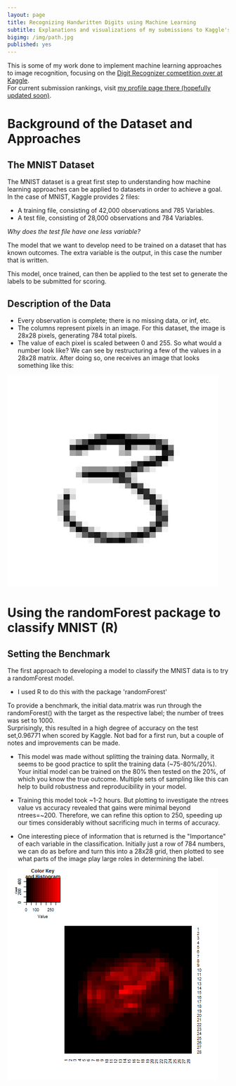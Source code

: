 ```yaml
---
layout: page
title: Recognizing Handwritten Digits using Machine Learning
subtitle: Explanations and visualizations of my submissions to Kaggle's MNIST competition
bigimg: /img/path.jpg
published: yes
---
```


This is some of my work done to implement machine learning approaches to image recognition, focusing on the [Digit Recognizer competition over at Kaggle](https://www.kaggle.com/c/digit-recognizer).  
For current submission rankings, visit [my profile page there (hopefully updated soon)](https://www.kaggle.com/lyssavirus).  


# Background of the Dataset and Approaches

## The MNIST Dataset

The MNIST dataset is a great first step to understanding how machine learning approaches can be applied to datasets in order to achieve a goal.  In the case of MNIST, Kaggle provides 2 files:  

* A training file, consisting of 42,000 observations and 785 Variables.  
* A test file, consisting of 28,000 observations and 784 Variables.

*Why does the test file have one less variable?*  

The model that we want to develop need to be trained on a dataset that has known outcomes.  The extra variable is the output, in this case the number that is written.

This model, once trained, can then be applied to the test set to generate the labels to be submitted for scoring.

## Description of the Data

* Every observation is complete; there is no missing data, or inf, etc.
* The columns represent pixels in an image.  For this dataset, the image is 28x28 pixels, generating 784 total pixels.
* The value of each pixel is scaled between 0 and 255.  So what would a number look like?  We can see by restructuring a few of the values in a 28x28 matrix.  After doing so, one receives an image that looks something like this:

![three](/img/data/mnist/plots/8.png)

# Using the randomForest package to classify MNIST (R)

## Setting the Benchmark

The first approach to developing a model to classify the MNIST data is to try a randomForest model.  

* I used R to do this with the package 'randomForest'

To provide a benchmark, the initial data.matrix was run through the randomForest() with the target as the respective label; the number of trees was set to 1000.  
Surprisingly, this resulted in a high degree of accuracy on the test set,0.96771 when scored by Kaggle.  Not bad for a first run, but a couple of notes and improvements can be made.

* This model was made without splitting the training data.  Normally, it seems to be good practice to split the training data (~75-80%/20%).  Your initial model can be trained on the 80% then tested on the 20%, of which you know the true outcome.  Multiple sets of sampling like this can help to build robustness and reproducibility in your model.  

* Training this model took ~1-2 hours.  But plotting to investigate the ntrees value vs accuracy revealed that gains were minimal beyond ntrees=~200.  Therefore, we can refine this option to 250, speeding up our times considerably without sacrificing much in terms of accuracy.

* One interesting piece of information that is returned is the "Importance" of each variable in the classification.  Initially just a row of 784 numbers, we can do as before and turn this into a 28x28 grid, then plotted to see what parts of the image play large roles in determining the label.  

![Importance.bm](/img/data/mnist/plots/importance_nocol_lines_benchmark.png)
